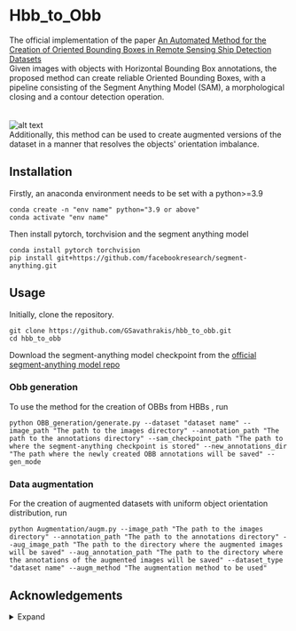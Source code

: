 # Hbb_to_Obb
The official implementation of the paper [An Automated Method for the Creation of Oriented Bounding Boxes in Remote Sensing Ship Detection Datasets](https://openaccess.thecvf.com/content/WACV2024W/MaCVi/html/Savathrakis_An_Automated_Method_for_the_Creation_of_Oriented_Bounding_Boxes_WACVW_2024_paper.html)\
Given images with objects with Horizontal Bounding Box annotations, the proposed method can create reliable Oriented Bounding Boxes, with a pipeline consisting of the Segment Anything Model (SAM), a morphological closing and a contour detection operation.\
\
\
![alt text](https://github.com/GSavathrakis/hbb_to_obb/blob/main/Figures/model_arch.png?raw=true)
\
Additionally, this method can be used to create augmented versions of the dataset in a manner that resolves the objects' orientation imbalance.
## Installation
Firstly, an anaconda environment needs to be set with a python>=3.9
```
conda create -n "env name" python="3.9 or above"
conda activate "env name"
```
Then install pytorch, torchvision and the segment anything model
```
conda install pytorch torchvision
pip install git+https://github.com/facebookresearch/segment-anything.git
```
## Usage
Initially, clone the repository.
```
git clone https://github.com/GSavathrakis/hbb_to_obb.git
cd hbb_to_obb
```
Download the segment-anything model checkpoint from the [official segment-anything model repo](https://github.com/facebookresearch/segment-anything)

### Obb generation
To use the method for the creation of OBBs from HBBs , run
```
python OBB_generation/generate.py --dataset "dataset name" --image_path "The path to the images directory" --annotation_path "The path to the annotations directory" --sam_checkpoint_path "The path to where the segment-anything checkpoint is stored" --new_annotations_dir "The path where the newly created OBB annotations will be saved" --gen_mode
```
### Data augmentation
For the creation of augmented datasets with uniform object orientation distribution, run
```
python Augmentation/augm.py --image_path "The path to the images directory" --annotation_path "The path to the annotations directory" --aug_image_path "The path to the directory where the augmented images will be saved" --aug_annotation_path "The path to the directory where the annotations of the augmented images will be saved" --dataset_type "dataset name" --augm_method "The augmentation method to be used"
```
## Acknowledgements

<details><summary> Expand </summary>
 
  * [https://github.com/facebookresearch/segment-anything](https://github.com/facebookresearch/segment-anything)
  * [https://github.com/open-mmlab/mmrotate](https://github.com/open-mmlab/mmrotate)
</details>
